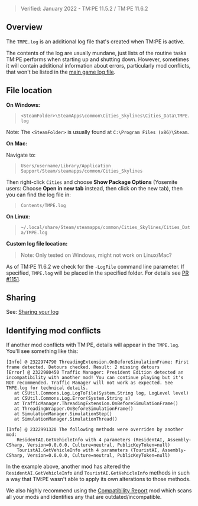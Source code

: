 > Verified: January 2022 - TM:PE 11.5.2 / TM:PE 11.6.2

## Overview

The `TMPE.log` is an additional log file that's created when TM:PE is active.

The contents of the log are usually mundane, just lists of the routine tasks TM:PE performs when starting up and shutting down. However, sometimes it will contain additional information about errors, particularly mod conflicts, that won't be listed in the [main game log file](Share-your-Cities-Skylines-log-file.).

## File location

**On Windows:**

> `<SteamFolder>\SteamApps\common\Cities_Skylines\Cities_Data\TMPE.log`

Note: The `<SteamFolder>` is usually found at `C:\Program Files (x86)\Steam`.

**On Mac:**

Navigate to:

> `Users/username/Library/Application Support/Steam/steamapps/common/Cities_Skylines`

Then right-click `Cities` and choose **Show Package Options** (Yosemite users: Choose **Open in new tab** instead, then click on the new tab), then you can find the log file in:

> `Contents/TMPE.log`

**On Linux:**

> `~/.local/share/Steam/steamapps/common/Cities_Skylines/Cities_Data/TMPE.log`

**Custom log file location:**

> Note: Only tested on Windows, might not work on Linux/Mac?

As of TM:PE 11.6.2 we check for the `-LogFile` command line parameter. If specified, `TMPE.log` will be placed in the specified folder. For details see [PR #1151](https://github.com/CitiesSkylinesMods/TMPE/pull/1151).

## Sharing

See: [Sharing your log](Share-your-Cities-Skylines-log-file.#sharing-your-log-file)

## Identifying mod conflicts

If another mod conflicts with TM:PE, details will appear in the `TMPE.log`. You'll see something like this:

```
[Info] @ 2322974790 ThreadingExtension.OnBeforeSimulationFrame: First frame detected. Detours checked. Result: 2 missing detours
[Error] @ 2322980450 Traffic Manager: President Edition detected an incompatibility with another mod! You can continue playing but it's NOT recommended. Traffic Manager will not work as expected. See TMPE.log for technical details.
   at CSUtil.Commons.Log.LogToFile(System.String log, LogLevel level)
   at CSUtil.Commons.Log.Error(System.String s)
   at TrafficManager.ThreadingExtension.OnBeforeSimulationFrame()
   at ThreadingWrapper.OnBeforeSimulationFrame()
   at SimulationManager.SimulationStep()
   at SimulationManager.SimulationThread()

[Info] @ 2322991320 The following methods were overriden by another mod:
	ResidentAI.GetVehicleInfo with 4 parameters (ResidentAI, Assembly-CSharp, Version=0.0.0.0, Culture=neutral, PublicKeyToken=null)
	TouristAI.GetVehicleInfo with 4 parameters (TouristAI, Assembly-CSharp, Version=0.0.0.0, Culture=neutral, PublicKeyToken=null)
```

In the example above, another mod has altered the `ResidentAI.GetVehicleInfo` and `TouristAI.GetVehicleInfo` methods in such a way that TM:PE wasn't able to apply its own alterations to those methods.

We also highly recommend using the [Compatibility Report](https://steamcommunity.com/sharedfiles/filedetails/?id=2633433869) mod which scans all your mods and identifies any that are outdated/incompatible.